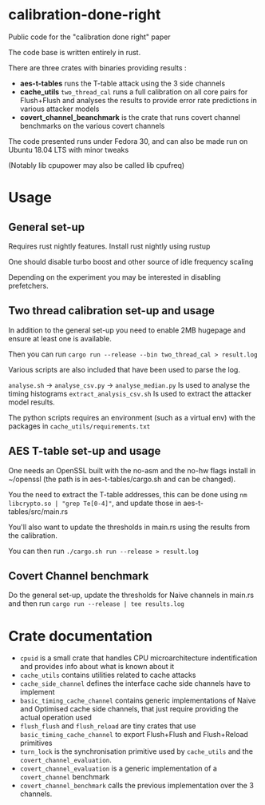 # calibration-done-right
Public code for the "calibration done right" paper

The code base is written entirely in rust.

There are three crates with binaries providing results :
- **aes-t-tables** runs the T-table attack using the 3 side channels
- **cache_utils** `two_thread_cal` runs a full calibration on all core pairs for Flush+Flush
and analyses the results to provide error rate predictions in various attacker models
- **covert_channel_beanchmark** is the crate that runs covert channel benchmarks on the various covert channels

The code presented runs under Fedora 30, and can also be made run on Ubuntu 18.04 LTS with minor tweaks

(Notably lib cpupower may also be called lib cpufreq)

# Usage

## General set-up

Requires rust nightly features. Install rust nightly using rustup

One should disable turbo boost and other source of idle frequency scaling

Depending on the experiment you may be interested in disabling prefetchers.

## Two thread calibration set-up and usage

In addition to the general set-up you need to enable 2MB hugepage and ensure at least one is available.

Then you can run `cargo run --release --bin two_thread_cal > result.log`

Various scripts are also included that have been used to parse the log.

`analyse.sh` -> `analyse_csv.py` -> `analyse_median.py` Is used to analyse the timing histograms
`extract_analysis_csv.sh` Is used to extract the attacker model results.

The python scripts requires an environment (such as a virtual env) with the packages in `cache_utils/requirements.txt`

## AES T-table set-up and usage

One needs an OpenSSL built with the no-asm and the no-hw flags install in ~/openssl (the path is in aes-t-tables/cargo.sh and can be changed).

You the need to extract the T-table addresses, this can be done using `nm libcrypto.so | "grep Te[0-4]"`, and update those in aes-t-tables/src/main.rs

You'll also want to update the thresholds in main.rs using the results from the calibration.

You can then run `./cargo.sh run --release > result.log`


## Covert Channel benchmark

Do the general set-up, update the thresholds for Naive channels in main.rs and then run `cargo run --release | tee results.log`


# Crate documentation

- `cpuid` is a small crate that handles CPU microarchitecture indentification and provides info about what is known about it
- `cache_utils` contains utilities related to cache attacks
- `cache_side_channel` defines the interface cache side channels have to implement
- `basic_timing_cache_channel` contains generic implementations of Naive and Optimised cache side channels, that just require providing the actual operation used
- `flush_flush` and `flush_reload` are tiny crates that use `basic_timing_cache_channel` to export Flush+Flush and Flush+Reload primitives
- `turn_lock` is the synchronisation primitive used by `cache_utils` and the `covert_channel_evaluation`.
- `covert_channel_evaluation` is a generic implementation of a `covert_channel` benchmark
- `covert_channel_benchmark` calls the previous implementation over the 3 channels.
